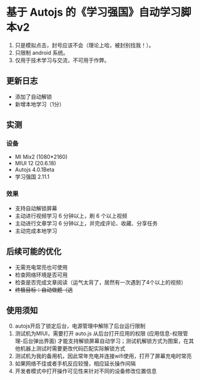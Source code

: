 # 基于 Autojs 的《学习强国》自动学习脚本v2

1. 只是模拟点击，封号应该不会（理论上哈，被封别找我！）。
2. 只限制 android 系统。
3. 仅用于技术学习与交流，不可用于作弊。

## 更新日志

* 添加了自动解锁
* 新增本地学习（1分）

## 实测

### 设备

* MI Mix2 (1080*2160) 
* MIUI 12 (20.6.18)
* Autojs 4.0.1Beta
* 学习强国 2.11.1

### 效果

* 支持自动解锁屏幕
* 主动进行视频学习 6 分钟以上，刷 6 个以上视频
* 主动进行文章学习 6 分钟以上，并完成评论、收藏、分享任务
* 主动完成本地学习

## 后续可能的优化

* 无需充电常亮也可使用
* 检查网络环境是否可用
* 检查是否完成文章阅读（运气太背了，居然有一次遇到了4个以上的视频）
* ~~终极目标：自动做题（逃~~

## 使用须知

0. autojs开启了锁定后台，电源管理中解除了后台运行限制
1. 测试机为MIUI，需要打开 auto.js 从后台打开应用的权限 (应用信息-权限管理-后台弹出界面) 才能支持解锁屏幕自动学习；测试机解锁方式为图案，在其他机器上测试时需要更改代码匹配实际解锁方式
2. 测试机为我的备用机，因此常年充电并连接wifi使用，打开了屏幕充电时常亮
3. 如果网络不佳或者手机反应较慢，相应延长操作间隔
4. 开发者模式中打开操作可见性来针对不同的设备修改位置信息
